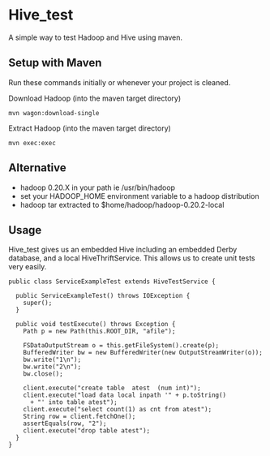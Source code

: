 Hive_test
=============

A simple way to test Hadoop and Hive using maven.

Setup with Maven
-----

Run these commands initially or whenever your project is cleaned.

Download Hadoop (into the maven target directory)

    mvn wagon:download-single

Extract Hadoop  (into the maven target directory)

    mvn exec:exec

Alternative
-----

* hadoop 0.20.X in your path ie /usr/bin/hadoop
* set your HADOOP_HOME environment variable to a hadoop distribution
* hadoop tar extracted to  $home/hadoop/hadoop-0.20.2-local

Usage
-----

Hive_test gives us an embedded Hive including an embedded Derby database, 
and a local HiveThriftService. This allows us to create unit tests very easily.

    public class ServiceExampleTest extends HiveTestService {

      public ServiceExampleTest() throws IOException {
        super();
      }

      public void testExecute() throws Exception {
        Path p = new Path(this.ROOT_DIR, "afile");

        FSDataOutputStream o = this.getFileSystem().create(p);
        BufferedWriter bw = new BufferedWriter(new OutputStreamWriter(o));
        bw.write("1\n");
        bw.write("2\n");
        bw.close();

        client.execute("create table  atest  (num int)");
        client.execute("load data local inpath '" + p.toString() 
          + "' into table atest");
        client.execute("select count(1) as cnt from atest");
        String row = client.fetchOne();
        assertEquals(row, "2");
        client.execute("drop table atest");
      }
    }
